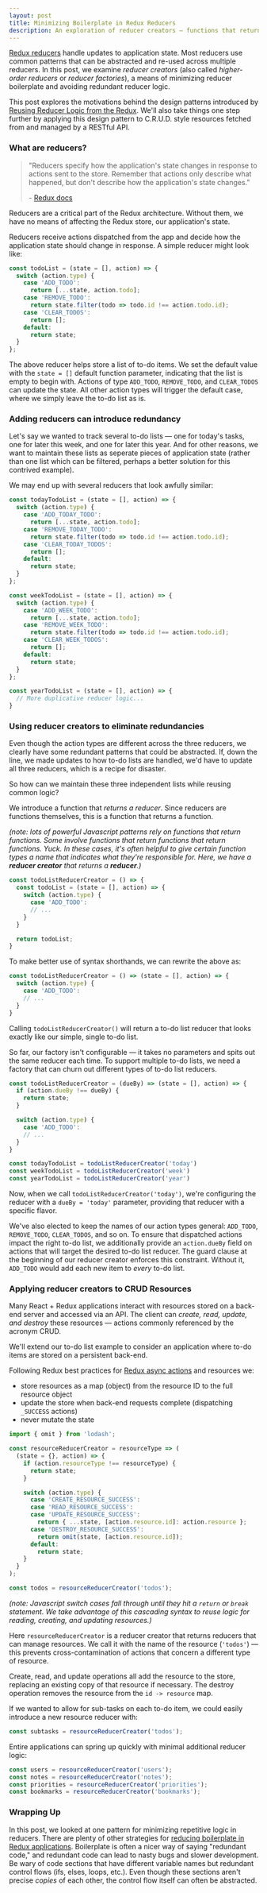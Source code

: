 ```yaml
---
layout: post
title: Minimizing Boilerplate in Redux Reducers
description: An exploration of reducer creators — functions that return reducers — which can abstract potentially redundant and repeated logic across similar reducers.
---
```


[Redux reducers](https://redux.js.org/basics/reducers/) handle updates to application state. Most reducers use common patterns that can be abstracted and re-used across multiple reducers. In this post, we examine *reducer creators* (also called *higher-order reducers* or *reducer factories*), a means of minimizing reducer boilerplate and avoiding redundant reducer logic.

This post explores the motivations behind the design patterns introduced by [Reusing Reducer Logic from the Redux](https://redux.js.org/recipes/structuring-reducers/reusing-reducer-logic). We'll also take things one step further by applying this design pattern to C.R.U.D. style resources fetched from and managed by a RESTful API.

### What are reducers?

> "Reducers specify how the application's state changes in response to actions sent to the store. Remember that actions only describe what happened, but don't describe how the application's state changes."
>
>  \- [Redux docs](https://redux.js.org/basics/reducers/)

Reducers are a critical part of the Redux architecture. Without them, we have no means of affecting the Redux store, our application's state.

Reducers receive actions dispatched from the app and decide how the application state should change in response. A simple reducer might look like:

```javascript
const todoList = (state = [], action) => {
  switch (action.type) {
    case 'ADD_TODO':
      return [...state, action.todo];
    case 'REMOVE_TODO':
      return state.filter(todo => todo.id !== action.todo.id);
    case 'CLEAR_TODOS':
      return [];
    default:
      return state;
  }
};
```

The above reducer helps store a list of to-do items. We set the default value with the `state = []` default function parameter, indicating that the list is empty to begin with. Actions of type `ADD_TODO`, `REMOVE_TODO`, and `CLEAR_TODOS` can update the state. All other action types will trigger the default case, where we simply leave the to-do list as is.

### Adding reducers can introduce redundancy

Let's say we wanted to track several to-do lists — one for today's tasks, one for later this week, and one for later this year. And for other reasons, we want to maintain these lists as seperate pieces of application state (rather than one list which can be filtered, perhaps a better solution for this contrived example).

We may end up with several reducers that look awfully similar:

```javascript
const todayTodoList = (state = [], action) => {
  switch (action.type) {
    case 'ADD_TODAY_TODO':
      return [...state, action.todo];
    case 'REMOVE_TODAY_TODO':
      return state.filter(todo => todo.id !== action.todo.id);
    case 'CLEAR_TODAY_TODOS':
      return [];
    default:
      return state;
  }
};

const weekTodoList = (state = [], action) => {
  switch (action.type) {
    case 'ADD_WEEK_TODO':
      return [...state, action.todo];
    case 'REMOVE_WEEK_TODO':
      return state.filter(todo => todo.id !== action.todo.id);
    case 'CLEAR_WEEK_TODOS':
      return [];
    default:
      return state;
  }
};

const yearTodoList = (state = [], action) => {
  // More duplicative reducer logic...
}
```

### Using reducer creators to eliminate redundancies

Even though the action types are different across the three reducers, we clearly have some redundant patterns that could be abstracted. If, down the line, we made updates to how to-do lists are handled, we'd have to update all three reducers, which is a recipe for disaster.

So how can we maintain these three independent lists while reusing common logic?

We introduce a function that *returns a reducer*. Since reducers are functions themselves, this is a function that returns a function.

*(note: lots of powerful Javascript patterns rely on functions that return functions. Some involve functions that return functions that return functions. Yuck. In these cases, it's often helpful to give certain function types a name that indicates what they're responsible for. Here, we have a **reducer creator** that returns a **reducer**.)*

```javascript
const todoListReducerCreator = () => {
  const todoList = (state = [], action) => {
    switch (action.type) {
      case 'ADD_TODO':
      // ...
    }
  }

  return todoList;
}
```

To make better use of syntax shorthands, we can rewrite the above as:

```javascript
const todoListReducerCreator = () => (state = [], action) => {
  switch (action.type) {
    case 'ADD_TODO':
    // ...
  }
}
```

Calling `todoListReducerCreator()` will return a to-do list reducer that looks exactly like our simple, single to-do list.

So far, our factory isn't configurable — it takes no parameters and spits out the same reducer each time. To support multiple to-do lists, we need a factory that can churn out different types of to-do list reducers.


```javascript
const todoListReducerCreator = (dueBy) => (state = [], action) => {
  if (action.dueBy !== dueBy) {
    return state;
  }

  switch (action.type) {
    case 'ADD_TODO':
    // ...
  }
}

const todayTodoList = todoListReducerCreator('today')
const weekTodoList = todoListReducerCreator('week')
const yearTodoList = todoListReducerCreator('year')
```

Now, when we call `todoListReducerCreator('today')`, we're configuring the reducer with a `dueBy = 'today'` parameter, providing that reducer with a specific flavor.

We've also elected to keep the names of our action types general: `ADD_TODO`, `REMOVE_TODO`, `CLEAR_TODOS`, and so on. To ensure that dispatched actions impact the right to-do list, we additionally provide an `action.dueBy` field on actions that will target the desired to-do list reducer. The guard clause at the beginning of our reducer creator enforces this constraint. Without it, `ADD_TODO` would add each new item to *every* to-do list.

### Applying reducer creators to CRUD Resources

Many React + Redux applications interact with resources stored on a back-end server and accessed via an API. The client can *create, read, update, and destroy* these resources — actions commonly referenced by the acronym CRUD.

We'll extend our to-do list example to consider an application where to-do items are stored on a persistent back-end.

Following Redux best practices for [Redux async actions](https://redux.js.org/advanced/async-actions/) and resources we:
 - store resources as a map (object) from the resource ID to the full resource object
 - update the store when back-end requests complete (dispatching `_SUCCESS` actions)
 - never mutate the state

```javascript
import { omit } from 'lodash';

const resourceReducerCreator = resourceType => (
  (state = {}, action) => {
    if (action.resourceType !== resourceType) {
      return state;
    }

    switch (action.type) {
      case 'CREATE_RESOURCE_SUCCESS':
      case 'READ_RESOURCE_SUCCESS':
      case 'UPDATE_RESOURCE_SUCCESS':
        return { ...state, [action.resource.id]: action.resource };
      case 'DESTROY_RESOURCE_SUCCESS':
        return omit(state, [action.resource.id]);
      default:
        return state;
    }
  }
);

const todos = resourceReducerCreator('todos');
```

*(note: Javascript switch cases fall through until they hit a `return` or `break` statement. We take advantage of this cascading syntax to reuse logic for reading, creating, and updating resources.)*

Here `resourceReducerCreator` is a reducer creator that returns reducers that can manage resources. We call it with the name of the resource (`'todos'`) — this prevents cross-contamination of actions that concern a different type of resource.

Create, read, and update operations all add the resource to the store, replacing an existing copy of that resource if necessary. The destroy operation removes the resource from the `id -> resource` map.

If we wanted to allow for sub-tasks on each to-do item, we could easily introduce a new resource reducer with:

```javascript
const subtasks = resourceReducerCreator('todos');
```

Entire applications can spring up quickly with minimal additional reducer logic:

```javascript
const users = resourceReducerCreator('users');
const notes = resourceReducerCreator('notes');
const priorities = resourceReducerCreator('priorities');
const bookmarks = resourceReducerCreator('bookmarks');
```

### Wrapping Up

In this post, we looked at one pattern for minimizing repetitive logic in reducers. There are plenty of other strategies for [reducing boilerplate in Redux applications](https://redux.js.org/recipes/reducing-boilerplate). Boilerplate is often a nicer way of saying "redundant code," and redundant code can lead to nasty bugs and slower development. Be wary of code sections that have different variable names but redundant control flows (ifs, elses, loops, etc.). Even though these sections aren't precise *copies* of each other, the control flow itself can often be abstracted.